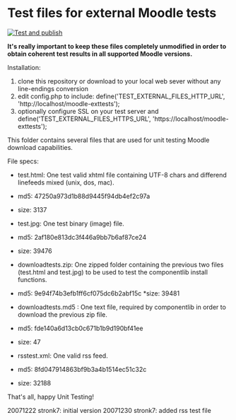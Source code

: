 Test files for external Moodle tests
====================================

[![Test and publish](https://github.com/moodlehq/moodle-exttests/actions/workflows/test_buildx_and_publish.yml/badge.svg?branch=master)](https://github.com/moodlehq/moodle-php-apache/actions/workflows/test_buildx_and_publish.yml)

**It's really important to keep these files completely unmodified in order to obtain coherent test results in all supported Moodle versions.**


Installation:

1. clone this repository or download to your local web sever without any line-endings conversion
2. edit config.php to include: define('TEST_EXTERNAL_FILES_HTTP_URL', 'http://localhost/moodle-exttests');
3. optionally configure SSL on your test server and define('TEST_EXTERNAL_FILES_HTTPS_URL', 'https://localhost/moodle-exttests');

This folder contains several files that are used for unit testing
Moodle download capabilities.

File specs:

* test.html: One test valid xhtml file containing UTF-8 chars and differend linefeeds mixed (unix, dos, mac).
 * md5: 47250a973d1b88d9445f94db4ef2c97a
 * size: 3137

* test.jpg: One test binary (image) file.
 * md5: 2af180e813dc3f446a9bb7b6af87ce24
 * size: 39476

* downloadtests.zip: One zipped folder containing the previous two files (test.html and test.jpg) to be used to test the componentlib install functions.
 * md5: 9e94f74b3efb1ff6cf075dc6b2abf15c
 *size: 39481

* downloadtests.md5 : One text file, required by componentlib in order to download the previous zip file.
 * md5:  fde140a6d13cb0c671b1b9d190bf41ee
 * size: 47

* rsstest.xml: One valid rss feed.
 * md5:  8fd047914863bf9b3a4b1514ec51c32c
 * size: 32188

That's all, happy Unit Testing!

20071222 stronk7: initial version
20071230 stronk7: added rss test file
